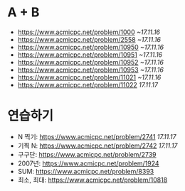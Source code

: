 # A + B
* https://www.acmicpc.net/problem/1000 *~17.11.16*
* https://www.acmicpc.net/problem/2558 *~17.11.16*
* https://www.acmicpc.net/problem/10950 *~17.11.16*
* https://www.acmicpc.net/problem/10951 *~17.11.16*
* https://www.acmicpc.net/problem/10952 *~17.11.16*
* https://www.acmicpc.net/problem/10953 *~17.11.16*
* https://www.acmicpc.net/problem/11021 *~17.11.16*
* https://www.acmicpc.net/problem/11022 *17.11.17*

# 연습하기
* N 찍기: https://www.acmicpc.net/problem/2741 *17.11.17*
* 기찍 N: https://www.acmicpc.net/problem/2742 *17.11.17*
* 구구단: https://www.acmicpc.net/problem/2739
* 2007년: https://www.acmicpc.net/problem/1924
* SUM: https://www.acmicpc.net/problem/8393
* 최소, 최대: https://www.acmicpc.net/problem/10818

